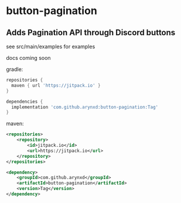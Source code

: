 # button-pagination
## Adds Pagination API through Discord buttons

see src/main/examples for examples

docs coming soon

gradle:

```gradle
repositories {
  maven { url 'https://jitpack.io' }
}

dependencies {
  implementation 'com.github.arynxd:button-pagination:Tag'
}
```

maven:

```xml
<repositories>
	<repository>
	    <id>jitpack.io</id>
	    <url>https://jitpack.io</url>
	</repository>
</repositories>

<dependency>
    <groupId>com.github.arynxd</groupId>
    <artifactId>button-pagination</artifactId>
    <version>Tag</version>
</dependency>
```
